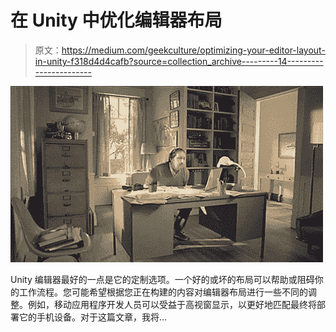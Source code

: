 # 在 Unity 中优化编辑器布局

> 原文：<https://medium.com/geekculture/optimizing-your-editor-layout-in-unity-f318d4d4cafb?source=collection_archive---------14----------------------->

![](img/30d4f5933e4f8c80cf892c5ed413f0b8.png)

Unity 编辑器最好的一点是它的定制选项。一个好的或坏的布局可以帮助或阻碍你的工作流程。您可能希望根据您正在构建的内容对编辑器布局进行一些不同的调整。例如，移动应用程序开发人员可以受益于高视窗显示，以更好地匹配最终将部署它的手机设备。对于这篇文章，我将…